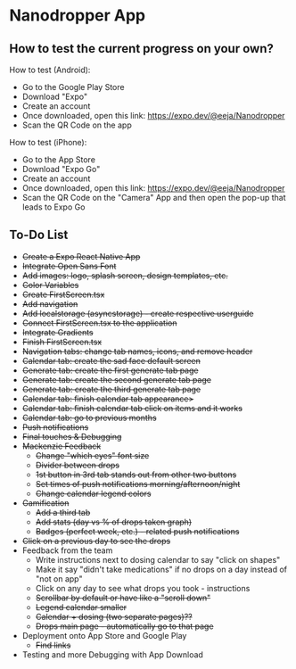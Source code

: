 # Nanodropper App

## How to test the current progress on your own?
How to test (Android):
* Go to the Google Play Store
* Download "Expo"
* Create an account
* Once downloaded, open this link: https://expo.dev/@eeja/Nanodropper
* Scan the QR Code on the app

How to test (iPhone):
* Go to the App Store
* Download "Expo Go"
* Create an account
* Once downloaded, open this link: https://expo.dev/@eeja/Nanodropper
* Scan the QR Code on the "Camera" App and then open the pop-up that leads to Expo Go

## To-Do List
* <s>Create a Expo React Native App</s>
* <s>Integrate Open Sans Font</s>
* <s>Add images: logo, splash screen, design templates, etc.</s>
* <s>Color Variables</s>
* <s>Create FirstScreen.tsx</s>
* <s>Add navigation</s>
* <s>Add localstorage (asyncstorage) - create respective userguide</s>
* <s>Connect FirstScreen.tsx to the application</s>
* <s>Integrate Gradients</s>
* <s>Finish FirstScreen.tsx</s>
* <s>Navigation tabs: change tab names, icons, and remove header</s>
* <s>Calendar tab: create the sad face default screen</s>
* <s>Generate tab: create the first generate tab page</s>
* <s>Generate tab: create the second generate tab page</s>
* <s>Generate tab: create the third generate tab page</s>
* <s>Calendar tab: finish calendar tab appearance></s>
* <s>Calendar tab: finish calendar tab click on items and it works</s>
* <s>Calendar tab: go to previous months</s>
* <s>Push notifications</s>
* <s>Final touches & Debugging</s>
* <s>Mackenzie Feedback</s>
  * <s>Change "which eyes" font size</s>
  * <s>Divider between drops</s>
  * <s>1st button in 3rd tab stands out from other two buttons</s>
  * <s>Set times of push notifications morning/afternoon/night</s>
  * <s>Change calendar legend colors</s>
* <s>Gamification</s>
  * <s>Add a third tab</s>
  * <s>Add stats (day vs % of drops taken graph)</s>
  * <s>Badges (perfect week, etc.) - related push notifications</s>
* <s>Click on a previous day to see the drops</s>
* Feedback from the team
  * Write instructions next to dosing calendar to say "click on shapes"
  * Make it say "didn't take medications" if no drops on a day instead of "not on app"
  * Click on any day to see what drops you took - instructions
  * <s>Scrollbar by default or have like a "scroll down"</s>
  * <s>Legend calendar smaller</s>
  * <s>Calendar + dosing (two separate pages)??</s>
  * <s>Drops main page - automatically go to that page</s>
* Deployment onto App Store and Google Play
  * <s>Find links</s>
* Testing and more Debugging with App Download
